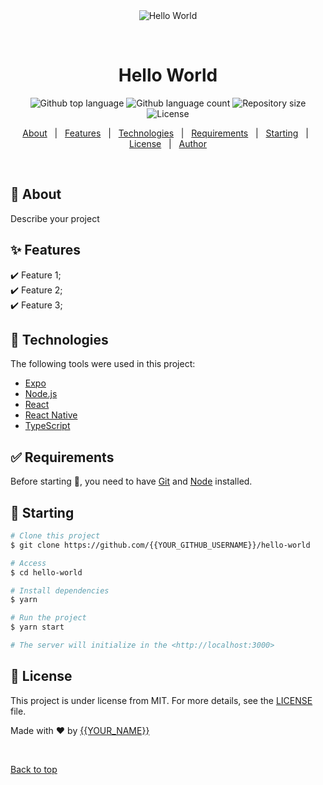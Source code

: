 <div align="center" id="top"> 
  <img src="./.github/app.gif" alt="Hello World" />

  &#xa0;

  <!-- <a href="https://helloworld.netlify.app">Demo</a> -->
</div>

<h1 align="center">Hello World</h1>

<p align="center">
  <img alt="Github top language" src="https://img.shields.io/github/languages/top/{{YOUR_GITHUB_USERNAME}}/hello-world?color=56BEB8">

  <img alt="Github language count" src="https://img.shields.io/github/languages/count/{{YOUR_GITHUB_USERNAME}}/hello-world?color=56BEB8">

  <img alt="Repository size" src="https://img.shields.io/github/repo-size/{{YOUR_GITHUB_USERNAME}}/hello-world?color=56BEB8">

  <img alt="License" src="https://img.shields.io/github/license/{{YOUR_GITHUB_USERNAME}}/hello-world?color=56BEB8">

  <!-- <img alt="Github issues" src="https://img.shields.io/github/issues/{{YOUR_GITHUB_USERNAME}}/hello-world?color=56BEB8" /> -->

  <!-- <img alt="Github forks" src="https://img.shields.io/github/forks/{{YOUR_GITHUB_USERNAME}}/hello-world?color=56BEB8" /> -->

  <!-- <img alt="Github stars" src="https://img.shields.io/github/stars/{{YOUR_GITHUB_USERNAME}}/hello-world?color=56BEB8" /> -->
</p>

<!-- Status -->

<!-- <h4 align="center"> 
	🚧  Hello World 🚀 Under construction...  🚧
</h4> 

<hr> -->

<p align="center">
  <a href="#dart-about">About</a> &#xa0; | &#xa0; 
  <a href="#sparkles-features">Features</a> &#xa0; | &#xa0;
  <a href="#rocket-technologies">Technologies</a> &#xa0; | &#xa0;
  <a href="#white_check_mark-requirements">Requirements</a> &#xa0; | &#xa0;
  <a href="#checkered_flag-starting">Starting</a> &#xa0; | &#xa0;
  <a href="#memo-license">License</a> &#xa0; | &#xa0;
  <a href="https://github.com/{{YOUR_GITHUB_USERNAME}}" target="_blank">Author</a>
</p>

<br>

## :dart: About ##

Describe your project

## :sparkles: Features ##

:heavy_check_mark: Feature 1;\
:heavy_check_mark: Feature 2;\
:heavy_check_mark: Feature 3;

## :rocket: Technologies ##

The following tools were used in this project:

- [Expo](https://expo.io/)
- [Node.js](https://nodejs.org/en/)
- [React](https://pt-br.reactjs.org/)
- [React Native](https://reactnative.dev/)
- [TypeScript](https://www.typescriptlang.org/)

## :white_check_mark: Requirements ##

Before starting :checkered_flag:, you need to have [Git](https://git-scm.com) and [Node](https://nodejs.org/en/) installed.

## :checkered_flag: Starting ##

```bash
# Clone this project
$ git clone https://github.com/{{YOUR_GITHUB_USERNAME}}/hello-world

# Access
$ cd hello-world

# Install dependencies
$ yarn

# Run the project
$ yarn start

# The server will initialize in the <http://localhost:3000>
```

## :memo: License ##

This project is under license from MIT. For more details, see the [LICENSE](LICENSE.md) file.


Made with :heart: by <a href="https://github.com/{{YOUR_GITHUB_USERNAME}}" target="_blank">{{YOUR_NAME}}</a>

&#xa0;

<a href="#top">Back to top</a>
